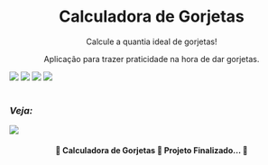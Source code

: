 <h1 align="center">Calculadora de Gorjetas</h1>
<p align="center">Calcule a quantia ideal de gorjetas!</p>
<p align="center"> Aplicação para trazer praticidade na hora de dar gorjetas.</p>
  <img src='https://img.shields.io/badge/React-20232A?style=for-the-badge&logo=react&logoColor=61DAFB'/>
  <img src='https://img.shields.io/badge/JavaScript-F7DF1E?style=for-the-badge&logo=javascript&logoColor=black'/>
 
 <img src='https://img.shields.io/badge/CSS3-1572B6?style=for-the-badge&logo=css3&logoColor=white'/>
 
 <img src='https://img.shields.io/badge/HTML5-E34F26?style=for-the-badge&logo=html5&logoColor=white'/>
 <br/>
 <br/>

<h3><i>Veja:</i></h3> 
 <img src='C:\Users\knjnnnk\gorjetacalc\2022-02-12-20-28-03_Trim-_2_.gif'/>
  
 <h4 align="center"> 
	🚧  Calculadora de Gorjetas 🚀 Projeto Finalizado...  🚧
</h4>

